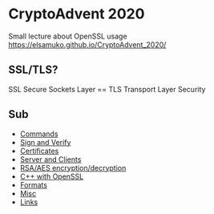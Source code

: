 # CryptoAdvent 2020

Small lecture about OpenSSL usage  
https://elsamuko.github.io/CryptoAdvent_2020/

## SSL/TLS?

SSL Secure Sockets Layer == TLS Transport Layer Security

## Sub

* [Commands](https://elsamuko.github.io/CryptoAdvent_2020/sub/commands)
* [Sign and Verify](https://elsamuko.github.io/CryptoAdvent_2020/)
* [Certificates](https://elsamuko.github.io/CryptoAdvent_2020/)
* [Server and Clients](https://elsamuko.github.io/CryptoAdvent_2020/)
* [RSA/AES encryption/decryption](https://elsamuko.github.io/CryptoAdvent_2020/)
* [C++ with OpenSSL](https://elsamuko.github.io/CryptoAdvent_2020/)
* [Formats](https://elsamuko.github.io/CryptoAdvent_2020/)
* [Misc](https://elsamuko.github.io/CryptoAdvent_2020/)
* [Links](https://elsamuko.github.io/CryptoAdvent_2020/)

